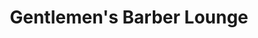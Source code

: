---
title: "Gentlemen's Barber Lounge"
url: /bad-mergentheim/gentlemens-barber-lounge/
shop: Friseur
---